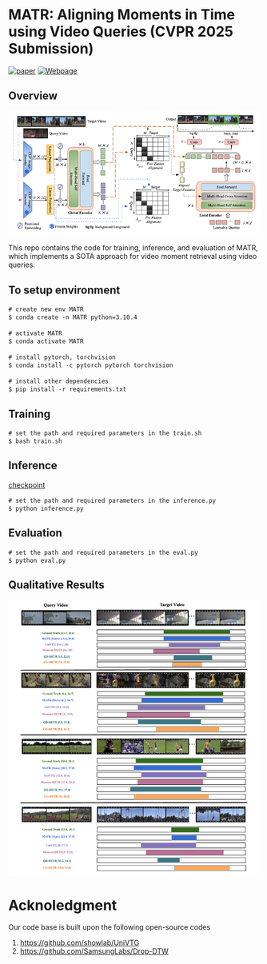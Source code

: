# MATR: Aligning Moments in Time using Video Queries (CVPR 2025 Submission)

[![paper](https://img.shields.io/badge/paper-paper-cyan)](https://github.com/vl2g/MATR?tab=readme-ov-file)
[![Webpage](https://img.shields.io/badge/Webpage-green)](https://github.com/vl2g/MATR?tab=readme-ov-file)

## Overview
<p align="center">
    <img src="assets/model.png" width="700px"/>
</p>

This repo contains the code for training, inference, and evaluation of MATR, which implements a SOTA approach for video moment retrieval using video queries.

## To setup environment
```
# create new env MATR
$ conda create -n MATR python=3.10.4

# activate MATR
$ conda activate MATR

# install pytorch, torchvision
$ conda install -c pytorch pytorch torchvision

# install other dependencies
$ pip install -r requirements.txt
```

## Training 
```
# set the path and required parameters in the train.sh
$ bash train.sh
```


## Inference
[checkpoint](https://drive.google.com/file/d/1C2sKb_JGPY2ho8aM7Lz_4UC2_anP6Stt/view?usp=drive_link)
```
# set the path and required parameters in the inference.py
$ python inference.py
```

## Evaluation
```
# set the path and required parameters in the eval.py
$ python eval.py
```

## Qualitative Results
<p align="center">
    <img src="assets/qual_res.png" width="700px"/>
</p>

# Acknoledgment
Our code base is built upon the following open-source codes
1. https://github.com/showlab/UniVTG
2. https://github.com/SamsungLabs/Drop-DTW

